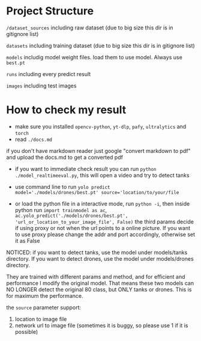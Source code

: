 # Project Structure 

`/dataset_sources` including raw dataset (due to big size this dir is in gitignore list)

`datasets` including training dataset (due to big size this dir is in gitignore list)

`models` includig model weight files. load them to use model. Always use `best.pt`

`runs` including every predict result

`images` including test images

# How to check my result
- make sure you installed `opencv-python`, `yt-dlp`, `pafy`, `ultralytics` and `torch`
- read `./docs.md`

if you don't have markdown reader just google "convert markdown to pdf" and upload the docs.md to get a converted pdf

- if you want to immediate check result you can run `python ./model_realtimeeval.py`, this will open a video and try to detect tanks


- use command line to run `yolo predict model='./models/drones/best.pt' source='location/to/your/file`
- or load the python file in a interactive mode, run `python -i`, then inside python run `import trainmodel as ac`, `ac.yolo_predict('./models/drones/best.pt', 'url_or_location_to_your_image_file', False)`
the third params decide if using proxy or not when the url points to a online picture. If you want to use proxy please change the addr and port accordingly, otherwise set it as False

NOTICED: if you want to detect tanks, use the model under models/tanks directory. If you want to detect drones, use the model under models/drones directory.

They are trained with different params and method, and for efficient and performance I modify the original model. That means these two models can NO LONGER detect the original 80 class, but ONLY tanks or drones. This is for maximum the performance.

the `source` parameter support: 
1. location to image file
2. network url to image file (sometimes it is buggy, so please use 1 if it is possible)

